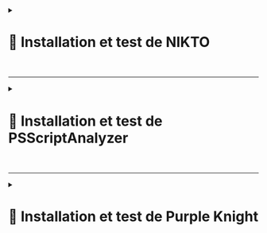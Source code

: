 <details>
<summary><h1>🎯 Installation et test de NIKTO<h1></summary>

## 📑 Installation de NIKTO : 

- **Mettre à jour les paquets et installer les dépendances** :

``apt update && sudo apt install git perl -y``

- **Cloner le dépôt officiel de Nikto** :

``git clone https://github.com/sullo/nikto.git``

- **Aller dans le dossier de Nikto** :

``cd nikto/program``

- **Lancer Nikto avec Perl** :

``perl nikto.pl -h http://exemple.com``

*(Remplacer http://exemple.com par l'URL de votre site que vous voulez scanner.)*

---

![NIKTO1](https://github.com/user-attachments/assets/d965a9cf-0f0d-41fd-8151-19ee7c121863)


</details>

---

<details>
<summary><h1>🎯 Installation et test de PSScriptAnalyzer<h1></summary>

## 📑 Installation de PSScriptAnalyzer : 

- **Installer à l'aide de PowerShellGet 2.x** :

``Install-Module -Name PSScriptAnalyzer -Force``

- **Lancer une analyse de script** :

``Invoke-ScriptAnalyzer -Path "C:\Chemin\Vers\VotreScript.ps1"``

---

🚨🚨🚨 *Erreurs détecter* 🚨🚨🚨

![SCRIPTANALIZER1](https://github.com/user-attachments/assets/74ce178a-a1bd-46fb-b502-73fbe1f30304)<br>


🚨🚨🚨 *Erreurs corriger* 🚨🚨🚨

![SCRIPTANALIZER2](https://github.com/user-attachments/assets/d25b51b4-b9ba-47ee-9d2d-b69718f4016d)


</details>

---

<details>
<summary><h1>🎯 Installation et test de Purple Knight<h1></summary>  

  ### Il faut remplir un formulaire pour recevoir un lien de téléchargement. Ensuite il faut autoriser l'ouverture du dossier zip (avant de le dézipper) :  
  
![Capture d'écran 2025-02-05 180622](https://github.com/user-attachments/assets/036bf37a-98a3-4259-9b22-e222878a3edd)  

### Lancer ensuite l'exécutable :  **``PurpleKnight.exe``**

![Capture d'écran 2025-02-05 171100](https://github.com/user-attachments/assets/b7aa4c50-cfd9-4403-9f4a-8d6eb5fc5793)  
![Capture d'écran 2025-02-05 171115](https://github.com/user-attachments/assets/0b66a956-80d6-4df0-b7a6-1d852c0acf76)  
![Capture d'écran 2025-02-05 171128](https://github.com/user-attachments/assets/7a0d32a1-f01d-4591-a1cd-fd126514b56b)  
![Capture d'écran 2025-02-05 171216](https://github.com/user-attachments/assets/cc7d58d2-f6d9-4a92-b4fa-d4a87b976f5e)  
![Capture d'écran 2025-02-05 175504](https://github.com/user-attachments/assets/44fde063-390b-4371-a42a-2e91f9948bd0)  

---

### Désactivation du service "Spooler" sur nos 2 contrôleurs de domaines :
![Capture d'écran 2025-02-05 174209](https://github.com/user-attachments/assets/4778c455-5138-45e2-965c-b278305a7fc4)  
![Capture d'écran 2025-02-05 175157](https://github.com/user-attachments/assets/8cc3f9a1-5daf-42d3-b0e7-9aa333feb619)  
![Capture d'écran 2025-02-05 174903](https://github.com/user-attachments/assets/c1a22477-3ba5-4b72-b8eb-2875270c50dc)  


  
</details>




